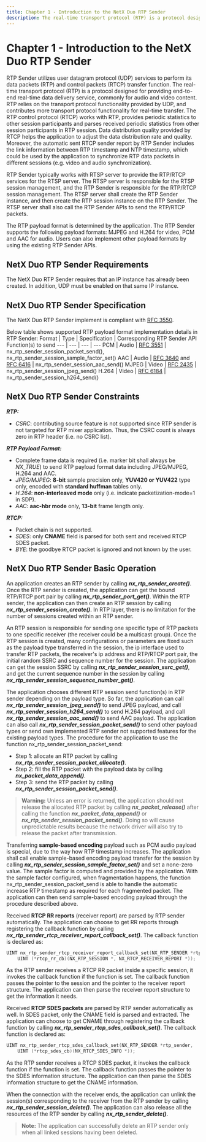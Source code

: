 ```yaml
---
title: Chapter 1 - Introduction to the NetX Duo RTP Sender
description: The real-time transport protocol (RTP) is a protocol designed for providing end-to-end real-time data delivery service.
---
```


# Chapter 1 - Introduction to the NetX Duo RTP Sender

RTP Sender utilizes user datagram protocol (UDP) services to perform its data packets (RTP) and control packets (RTCP) transfer function. The real-time transport protocol (RTP) is a protocol designed for providing end-to-end real-time data delivery service, commonly for audio and video content. RTP relies on the transport protocol functionality provided by UDP, and contributes more transport protocol functionality for real-time transfer. The RTP control protocol (RTCP) works with RTP, provides periodic statistics to other session participants and parses received periodic statistics from other session participants in RTP session. Data distribution quality provided by RTCP helps the application to adjust the data distribution rate and quality. Moreover, the automatic sent RTCP sender report by RTP Sender includes the link information between RTP timestamp and NTP timestamp, which could be used by the application to synchronize RTP data packets in different sessions (e.g. video and audio synchronization). 

RTP Sender typically works with RTSP server to provide the RTP/RTCP services for the RTSP server. The RTSP server is responsible for the RTSP session management, and the RTP Sender is responsible for the RTP/RTCP session management. The RTSP server shall create the RTP Sender instance, and then create the RTP session instance on the RTP Sender. The RTSP server shall also call the RTP Sender APIs to send the RTP/RTCP packets.

The RTP payload format is determined by the application. The RTP Sender supports the following payload formats: MJPEG and H.264 for video, PCM and AAC for audio. Users can also implement other payload formats by using the existing RTP Sender APIs.

## NetX Duo RTP Sender Requirements 

The NetX Duo RTP Sender requires that an IP instance has already been created. In addition, UDP must be enabled on that same IP instance.

## NetX Duo RTP Sender Specification

The NetX Duo RTP Sender implement is compliant with [RFC 3550](https://www.rfc-editor.org/rfc/rfc3550.txt).

Below table shows supported RTP payload format implementation details in RTP Sender:
Format | Type | Specification | Corresponding RTP Sender API Function(s) to send
--- | --- | --- | ---
PCM | Audio | [RFC 3551](https://www.rfc-editor.org/rfc/rfc3551.txt) | nx_rtp_sender_session_packet_send(), nx_rtp_sender_session_sample_factor_set()
AAC | Audio | [RFC 3640](https://www.rfc-editor.org/rfc/rfc3640.txt) and [RFC 6416](https://www.rfc-editor.org/rfc/rfc6416.txt) | nx_rtp_sender_session_aac_send()
MJPEG | Video | [RFC 2435](https://www.rfc-editor.org/rfc/rfc2435.txt) | nx_rtp_sender_session_jpeg_send()
H.264 | Video | [RFC 6184](https://www.rfc-editor.org/rfc/rfc6184.txt) | nx_rtp_sender_session_h264_send()


## NetX Duo RTP Sender Constraints

***RTP:***
- *CSRC*: contributing source feature is not supported since RTP sender is not targeted for RTP mixer application. Thus, the CSRC count is always zero in RTP header (i.e. no CSRC list).

***RTP Payload Format:***
- Complete frame data is required (i.e. marker bit shall always be *NX_TRUE*) to send RTP payload format data including JPEG/MJPEG, H.264 and AAC. 
- *JPEG/MJPEG*: **8-bit** sample precision only, **YUV420 or YUV422** type only, encoded with **standard huffman** tables only.
- *H.264*: **non-interleaved mode** only (i.e. indicate packetization-mode=1 in SDP).
- *AAC*: **aac-hbr mode** only, **13-bit** frame length only.

***RTCP:***
- Packet chain is not supported.
- *SDES*: only **CNAME** field is parsed for both sent and received RTCP SDES packet.
- *BYE*: the goodbye RTCP packet is ignored and not known by the user.

## NetX Duo RTP Sender Basic Operation

An application creates an RTP sender by calling ***nx_rtp_sender_create()***. Once the RTP sender is created, the application can get the bound RTP/RTCP port pair by calling ***nx_rtp_sender_port_get()***. Within the RTP sender, the application can then create an RTP session by calling ***nx_rtp_sender_session_create()***. In RTP layer, there is no limitation for the number of sessions created within an RTP sender.

An RTP session is responsible for sending one specific type of RTP packets to one specific receiver (the receiver could be a multicast group). Once the RTP session is created, many configurations or parameters are fixed such as the payload type transferred in the session, the ip interface used to transfer RTP packets, the receiver's ip address and RTP/RTCP port pair, the initial random SSRC and sequence number for the session. The application can get the session SSRC by calling ***nx_rtp_sender_session_ssrc_get()***, and get the current sequence number in the session by calling ***nx_rtp_sender_session_sequence_number_get()***.

The application chooses different RTP session send function(s) in RTP sender depending on the payload type. So far, the application can call ***nx_rtp_sender_session_jpeg_send()*** to send JPEG payload, and call ***nx_rtp_sender_session_h264_send()*** to send H.264 payload, and call ***nx_rtp_sender_session_aac_send()*** to send AAC payload. The application can also call ***nx_rtp_sender_session_packet_send()*** to send other payload types or send own implemented RTP sender not supported features for the existing payload types. The procedure for the application to use the function nx_rtp_sender_session_packet_send:
- Step 1: allocate an RTP packet by calling ***nx_rtp_sender_session_packet_allocate()***.
- Step 2: fill the RTP packet with the payload data by calling ***nx_packet_data_append()***.
- Step 3: send the RTP packet by calling ***nx_rtp_sender_session_packet_send()***.

> **Warning:** Unless an error is returned, the application should not release the allocated RTP packet by calling ***nx_packet_release()*** after calling the function ***nx_packet_data_append()*** or ***nx_rtp_sender_session_packet_send()***. Doing so will cause unpredictable results because the network driver will also try to release the packet after transmission.

Transferring **sample-based encoding** payload such as PCM audio payload is special, due to the way how RTP timestamp increases. The application shall call enable sample-based encoding payload transfer for the session by calling ***nx_rtp_sender_session_sample_factor_set()*** and set a none-zero value. The sample factor is computed and provided by the application. With the sample factor configured, when fragmentation happens, the function nx_rtp_sender_session_packet_send is able to handle the automatic increase RTP timestamp as required for each fragmented packet. The application can then send sample-based encoding payload through the procedure described above.

Received **RTCP RR reports** (receiver report) are parsed by RTP sender automatically. The application can choose to get RR reports through registering the callback function by calling ***nx_rtp_sender_rtcp_receiver_report_callback_set()***. The callback function is declared as:

```C
UINT nx_rtp_sender_rtcp_receiver_report_callback_set(NX_RTP_SENDER *rtp_sender,
    UINT (*rtcp_rr_cb)(NX_RTP_SESSION *, NX_RTCP_RECEIVER_REPORT *));
```

As the RTP sender receives a RTCP RR packet inside a specific session, it invokes the callback function if the function is set. The callback function passes the pointer to the session and the pointer to the receiver report structure. The application can then parse the receiver report structure to get the information it needs.

Received **RTCP SDES packets** are parsed by RTP sender automatically as well. In SDES packet, only the CNAME field is parsed and extracted. The application can choose to get CNAME through registering the callback function by calling ***nx_rtp_sender_rtcp_sdes_callback_set()***. The callback function is declared as:

```C
UINT nx_rtp_sender_rtcp_sdes_callback_set(NX_RTP_SENDER *rtp_sender,
    UINT (*rtcp_sdes_cb)(NX_RTCP_SDES_INFO *));
```

As the RTP sender receives a RTCP SDES packet, it invokes the callback function if the function is set. The callback function passes the pointer to the SDES information structure. The application can then parse the SDES information structure to get the CNAME information.

When the connection with the receiver ends, the application can unlink the session(s) corresponding to the receiver from the RTP sender by calling ***nx_rtp_sender_session_delete()***. The application can also release all the resources of the RTP sender by calling ***nx_rtp_sender_delete()***.

> **Note:** The application can successfully delete an RTP sender only when all linked sessions having been deleted.
